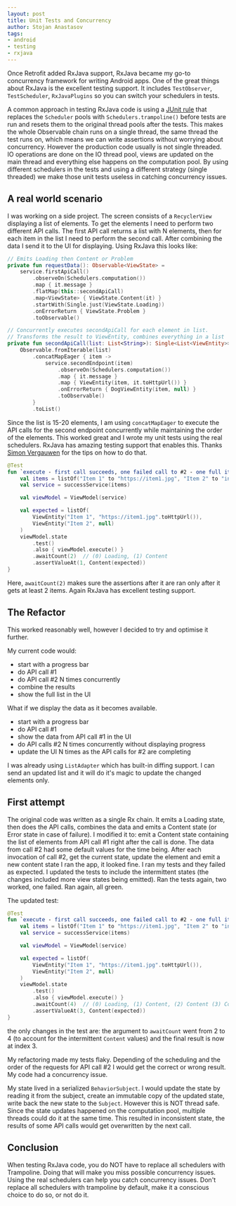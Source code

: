 ```yaml
---
layout: post
title: Unit Tests and Concurrency
author: Stojan Anastasov
tags:
- android
- testing
- rxjava
---
```


Once Retrofit added RxJava support, RxJava became my go-to concurrency framework for writing Android apps. One of the great things about RxJava is the excellent testing support. It includes `TestObserver`, `TestScheduler`, `RxJavaPlugins` so you can switch your schedulers in tests.

A common approach in testing RxJava code is using a [JUnit rule][rx-rule] that replaces the `Scheduler` pools with `Schedulers.trampoline()` before tests are run and resets them to the original thread pools after the tests. This makes the whole Observable chain runs on a single thread, the same thread the test runs on, which means we can write assertions without worrying about concurrency.
However the production code usually is not single threaded. IO operations are done on the IO thread pool, views are updated on the main thread and everything else happens on the computation pool. By using different schedulers in the tests and using a different strategy (single threaded) we make those unit tests useless in catching concurrency issues. 

## A real world scenario

I was working on a side project. The screen consists of a `RecyclerView` displaying a list of elements. To get the elements I need to perform two different API calls. The first API call returns a list with N elements, then for each item in the list I need to perform the second call. After combining the data I send it to the UI for displaying.
Using RxJava this looks like:

```kotlin
// Emits Loading then Content or Problem
private fun requestData(): Observable<ViewState> =
    service.firstApiCall()
        .observeOn(Schedulers.computation())
        .map { it.message }
        .flatMap(this::secondApiCall)
        .map<ViewState> { ViewState.Content(it) }
        .startWith(Single.just(ViewState.Loading))
        .onErrorReturn { ViewState.Problem }
        .toObservable()

// Concurrently executes secondApiCall for each element in list. 
// Transforms the result to ViewEntity, combines everything in a list
private fun secondApiCall(list: List<String>): Single<List<ViewEntity>> =
    Observable.fromIterable(list)
        .concatMapEager { item ->
            service.secondEndpoint(item)
                .observeOn(Schedulers.computation())
                .map { it.message }
                .map { ViewEntity(item, it.toHttpUrl()) }
                .onErrorReturn { DogViewEntity(item, null) }
                .toObservable()
        }
        .toList()
```

Since the list is 15-20 elements, I am using `concatMapEager` to execute the API calls for the second endpoint concurrently while maintaining the order of the elements. This worked great and I wrote my unit tests using the real schedulers. RxJava has amazing testing support that enables this. Thanks [Simon Vergauwen][simon] for the tips on how to do that.

```kotlin
@Test
fun `execute - first call succeeds, one failed call to #2 - one full item, one item with default value`() {
    val items = listOf("Item 1" to "https://item1.jpg", "Item 2" to "invalid url")
    val service = successService(items)

    val viewModel = ViewModel(service)

    val expected = listOf(
        ViewEntity("Item 1", "https://item1.jpg".toHttpUrl()),
        ViewEntity("Item 2", null)
    )
    viewModel.state
        .test()
        .also { viewModel.execute() }
        .awaitCount(2)  // (0) Loading, (1) Content
        .assertValueAt(1, Content(expected))
}
```

Here, `awaitCount(2)` makes sure the assertions after it are ran only after it gets at least 2 items. Again RxJava has excellent testing support.

## The Refactor

This worked reasonably well, however I decided to try and optimise it further. 

My current code would: 

- start with a progress bar
- do API call #1 
- do API call #2 N times concurrently 
- combine the results 
- show the full list in the UI 

What if we display the data as it becomes available. 

- start with a progress bar 
- do API call #1 
- show the data from API call #1 in the UI 
- do API calls #2 N times concurrently without displaying progress 
- update the UI N times as the API calls for #2 are completing

I was already using `ListAdapter` which has built-in diffing support. I can send an updated list and it will do it's magic to update the changed elements only.

## First attempt

The original code was written as a single Rx chain. It emits a Loading state, then does the API calls, combines the data and emits a Content state (or Error state in case of failure).
I modified it to: emit a Content state containing the list of elements from API call #1 right after the call is done. The data from call #2 had some default values for the time being.
After each invocation of call #2, get the current state, update the element and emit a new content state
I ran the app, it looked fine. I ran my tests and they failed as expected. I updated the tests to include the intermittent states (the changes included more view states being emitted). Ran the tests again, two worked, one failed. Ran again, all green.

The updated test:

```kotlin
@Test
fun `execute - first call succeeds, one failed call to #2 - one full item, one item with default value`() {
    val items = listOf("Item 1" to "https://item1.jpg", "Item 2" to "invalid url")
    val service = successService(items)

    val viewModel = ViewModel(service)

    val expected = listOf(
        ViewEntity("Item 1", "https://item1.jpg".toHttpUrl()),
        ViewEntity("Item 2", null)
    )
    viewModel.state
        .test()
        .also { viewModel.execute() }
        .awaitCount(4)  // (0) Loading, (1) Content, (2) Content (3) Content
        .assertValueAt(3, Content(expected))
}
```

the only changes in the test are: the argument to `awaitCount` went from 2 to 4 (to account for the intermittent `Content` values) and the final result is now at index 3.

My refactoring made my tests flaky. Depending of the scheduling and the order of the requests for API call #2 I would get the correct or wrong result. My code had a concurrency issue.

My state lived in a serialized `BehaviorSubject`. I would update the state by reading it from the subject, create an immutable copy of the updated state, write back the new state to the `Subject`. However this is NOT thread safe. Since the state updates happened on the computation pool, multiple threads could do it at the same time. This resulted in inconsistent state, the results of some API calls would get overwritten by the next call.

## Conclusion

When testing RxJava code, you do NOT have to replace all schedulers with Trampoline. Doing that will make you miss possible concurrency issues. Using the real schedulers can help you catch concurrency issues.
Don't replace all schedulers with trampoline by default, make it a conscious choice to do so, or not do it.

[rx-rule]: https://github.com/Plastix/RxSchedulerRule
[simon]: https://twitter.com/vergauwen_simon